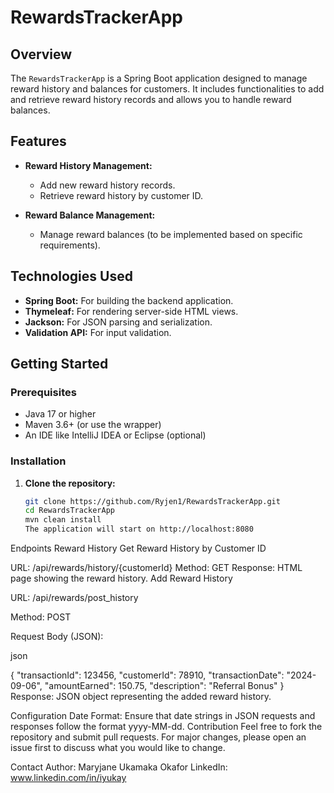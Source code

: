 # RewardsTrackerApp

## Overview

The `RewardsTrackerApp` is a Spring Boot application designed to manage reward history and balances for customers. It includes functionalities to add and retrieve reward history records and allows you to handle reward balances.

## Features

- **Reward History Management:**
    - Add new reward history records.
    - Retrieve reward history by customer ID.

- **Reward Balance Management:**
    - Manage reward balances (to be implemented based on specific requirements).

## Technologies Used

- **Spring Boot:** For building the backend application.
- **Thymeleaf:** For rendering server-side HTML views.
- **Jackson:** For JSON parsing and serialization.
- **Validation API:** For input validation.

## Getting Started

### Prerequisites

- Java 17 or higher
- Maven 3.6+ (or use the wrapper)
- An IDE like IntelliJ IDEA or Eclipse (optional)

### Installation

1. **Clone the repository:**

   ```sh
   git clone https://github.com/Ryjen1/RewardsTrackerApp.git
   cd RewardsTrackerApp
   mvn clean install
   The application will start on http://localhost:8080

Endpoints
Reward History
Get Reward History by Customer ID

URL: /api/rewards/history/{customerId}
Method: GET
Response: HTML page showing the reward history.
Add Reward History

URL: /api/rewards/post_history

Method: POST

Request Body (JSON):

json

{
"transactionId": 123456,
"customerId": 78910,
"transactionDate": "2024-09-06",
"amountEarned": 150.75,
"description": "Referral Bonus"
}
Response: JSON object representing the added reward history.

Configuration
Date Format: Ensure that date strings in JSON requests and responses follow the format yyyy-MM-dd.
Contribution
Feel free to fork the repository and submit pull requests. For major changes, please open an issue first to discuss what you would like to change.


Contact
Author: Maryjane Ukamaka Okafor
LinkedIn: www.linkedin.com/in/iyukay